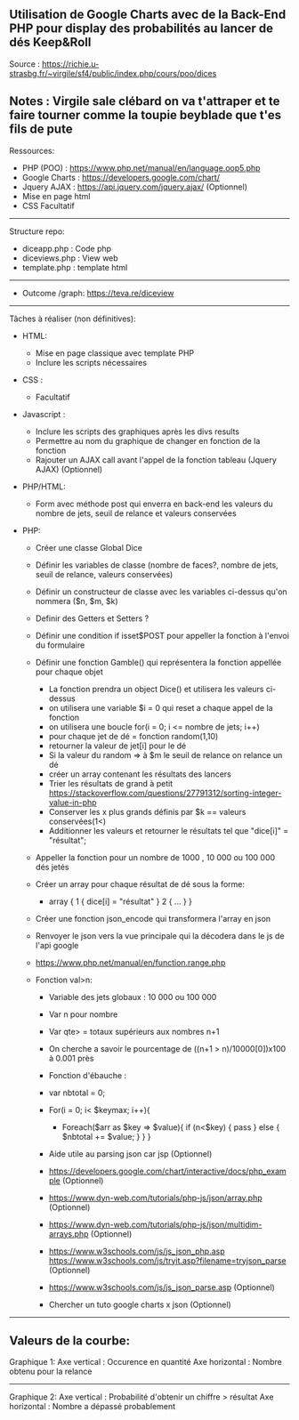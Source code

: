 Utilisation de Google Charts avec de la Back-End PHP pour display des probabilités au lancer de dés Keep&Roll
---------------------
Source : https://richie.u-strasbg.fr/~virgile/sf4/public/index.php/cours/poo/dices

Notes : Virgile sale clébard on va t'attraper et te faire tourner comme la toupie beyblade que t'es fils de pute 
---------------------
Ressources:
- PHP (POO) : https://www.php.net/manual/en/language.oop5.php
- Google Charts : https://developers.google.com/chart/
- Jquery AJAX : https://api.jquery.com/jquery.ajax/ (Optionnel)
- Mise en page html
- CSS Facultatif
---------------------
Structure repo:
- diceapp.php : Code php
- diceviews.php : View web
- template.php : template html
---------------------
- Outcome /graph: https://teva.re/diceview 
---------------------------------------------------------------------------------------------------------

Tâches à réaliser (non définitives):

- HTML:
   - Mise en page classique avec template PHP
   - Inclure les scripts nécessaires
   
- CSS :
   - Facultatif 
   
- Javascript :
   - Inclure les scripts des graphiques après les divs results
   - Permettre au nom du graphique de changer en fonction de la fonction
   - Rajouter un AJAX call avant l'appel de la fonction tableau (Jquery AJAX) (Optionnel)
   
- PHP/HTML:
   - Form avec méthode post qui enverra en back-end les valeurs du nombre de jets, seuil de relance et valeurs conservées
   
- PHP:
   - Créer une classe Global Dice
   - Définir les variables de classe (nombre de faces?, nombre de jets, seuil de relance, valeurs conservées)
   - Définir un constructeur de classe avec les variables ci-dessus qu'on nommera ($n, $m, $k)
   - Definir des Getters et Setters ?
   - Définir une condition if isset$POST pour appeller la fonction à l'envoi du formulaire
   - Définir une fonction Gamble() qui représentera la fonction appellée pour chaque objet 
      - La fonction prendra un object Dice() et utilisera les valeurs ci-dessus
      - on utilisera une variable $i = 0 qui reset a chaque appel de la fonction
      - on utilisera une boucle for(i = 0; i <= nombre de jets; i++)
      - pour chaque jet de dé = fonction random(1,10)
      - retourner la valeur de jet[i] pour le dé
      - Si la valeur du random => à $m le seuil de relance on relance un dé
      - créer un array contenant les résultats des lancers 
      - Trier les résultats de grand à petit https://stackoverflow.com/questions/27791312/sorting-integer-value-in-php
      - Conserver les x plus grands définis par $k == valeurs conservées(1<)
      - Additionner les valeurs et retourner le résultats tel que "dice[i]" = "résultat";
   - Appeller la fonction pour un nombre de 1000 , 10 000 ou 100 000 dés jetés
   - Créer un array pour chaque résultat de dé sous la forme:
      - array {
              1 { dice[i] = "résultat" }
              2 { ... }
              }
   - Créer une fonction json_encode qui transformera l'array en json
   - Renvoyer le json vers la vue principale qui la décodera dans le js de l'api google
   - https://www.php.net/manual/en/function.range.php
 
   - Fonction val>n:
      - Variable des jets globaux : 10 000 ou 100 000
      - Var n pour nombre
      - Var qte> = totaux supérieurs aux nombres n+1
      - On cherche a savoir le pourcentage de ((n+1 > n)/10000[0])x100 à 0.001 près
      - Fonction d'ébauche :
      - var nbtotal = 0;
      - For(i = 0; i< $keymax; i++){
        - Foreach($arr as $key => $value){
        if (n<$key) {
        pass
          }
        else {
        $nbtotal += $value;
          }
         }
        }
        
     - Aide utile au parsing json car jsp (Optionnel)
     - https://developers.google.com/chart/interactive/docs/php_example (Optionnel)
     - https://www.dyn-web.com/tutorials/php-js/json/array.php (Optionnel)
     - https://www.dyn-web.com/tutorials/php-js/json/multidim-arrays.php (Optionnel)
     - https://www.w3schools.com/js/js_json_php.asp https://www.w3schools.com/js/tryit.asp?filename=tryjson_parse (Optionnel)
     - https://www.w3schools.com/js/js_json_parse.asp (Optionnel)
     - Chercher un tuto google charts x json (Optionnel)
-------------------------
Valeurs de la courbe:
--------
Graphique 1:
Axe vertical : Occurence en quantité 
Axe horizontal : Nombre obtenu pour la relance

--------
Graphique 2:
Axe vertical : Probabilité d'obtenir un chiffre > résultat
Axe horizontal : Nombre a dépassé probablement
